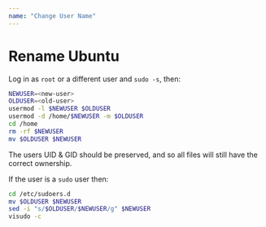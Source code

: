 ```yaml
---
name: "Change User Name"
---
```


# Rename Ubuntu

Log in as `root` or a different user and `sudo -s`, then:

```bash
NEWUSER=<new-user>
OLDUSER=<old-user>
usermod -l $NEWUSER $OLDUSER
usermod -d /home/$NEWUSER -m $OLDUSER
cd /home
rm -rf $NEWUSER
mv $OLDUSER $NEWUSER
```

The users UID & GID should be preserved, and so all files will still have the correct ownership.

If the user is a `sudo` user then:

```bash
cd /etc/sudoers.d
mv $OLDUSER $NEWUSER
sed -i "s/$OLDUSER/$NEWUSER/g" $NEWUSER
visudo -c
```
